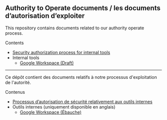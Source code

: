 ## Authority to Operate documents / les documents d’autorisation d’exploiter

This repository contains documents related to our authority operate process.

Contents

- [Security authorization process for internal tools](https://github.com/cds-snc/ato/blob/main/processes/internal_tools_process.md)
- Internal tools
  - [Google Workspace (Draft)](https://github.com/cds-snc/ato/blob/main/internal_tools/google_workspace.md)

---

Ce dépôt contient des documents relatifs à notre processus d'exploitation de l'autorité.

Contenus

- [Processus d’autorisation de sécurité relativement aux outils internes](https://github.com/cds-snc/ato/blob/main/processes/processus_aux_outils_internes.md)
- Outils internes (uniquement disponible en anglais)
  - [Google Workspace (Ébauche)](https://github.com/cds-snc/ato/blob/main/internal_tools/google_workspace.md)